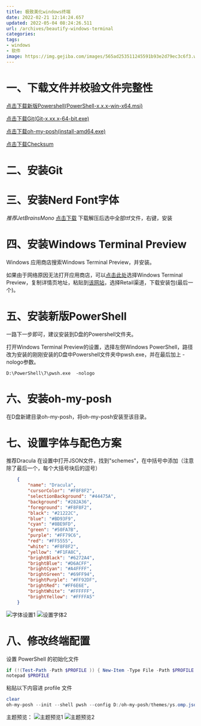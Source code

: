 ```yaml
---
title: 极致美化windows终端
date: 2022-02-21 12:14:24.657
updated: 2022-05-04 08:24:26.511
url: /archives/beautify-windows-terminal
categories: 
tags: 
- windows
- 软件
image: https://img.gejiba.com/images/565ad253511245591b93e2d79ec3c6f3.webp
---
```


# 一、下载文件并校验文件完整性
[点击下载新版Powershell(PowerShell-x.x.x-win-x64.msi)](https://hub.fastgit.xyz/PowerShell/PowerShell/releases/latest)

[点击下载Git(Git-x.xx.x-64-bit.exe)](https://hub.fastgit.xyz/git-for-windows/git/releases/latest)

[点击下载oh-my-posh(install-amd64.exe)](https://hub.fastgit.xyz/JanDeDobbeleer/oh-my-posh/releases/latest)

[点击下载Checksum](https://ybygjylj.lanzouf.com/iYuZD06mepjc)
# 二、安装Git
# 三、安装Nerd Font字体
*推荐JetBrainsMono*
[点击下载](https://hub.fastgit.xyz/ryanoasis/nerd-fonts/releases/download/v2.1.0/JetBrainsMono.zip)
下载解压后选中全部ttf文件，右键，安装
# 四、安装Windows Terminal Preview
Windows 应用商店搜索Windows Terminal Preview，并安装。

如果由于网络原因无法打开应用商店，可以[点击此处](https://apps.microsoft.com/store/search/windows%20terminal%20preview)选择Windows Terminal Preview，复制详情页地址，粘贴到[该网站](https://store.rg-adguard.net/)，选择Retail渠道，下载安装包(最后一个)。
# 五、安装新版PowerShell
一路下一步即可，建议安装到D盘的Powershell文件夹。

打开Windows Terminal Preview的设置，选择左侧Windows PowerShell，路径改为安装的刚刚安装的D盘中Powershell文件夹中pwsh.exe，并在最后加上 -nologo参数。
```
D:\PowerShell\7\pwsh.exe  -nologo
```
# 六、安装oh-my-posh

在D盘新建目录oh-my-posh，将oh-my-posh安装至该目录。

# 七、设置字体与配色方案
推荐Dracula
在设置中打开JSON文件，找到"schemes"，在中括号中添加（注意除了最后一个，每个大括号块后的逗号）
```json
    {
        "name": "Dracula",
        "cursorColor": "#F8F8F2",
        "selectionBackground": "#44475A",
        "background": "#282A36",
        "foreground": "#F8F8F2",
        "black": "#21222C",
        "blue": "#BD93F9",
        "cyan": "#8BE9FD",
        "green": "#50FA7B",
        "purple": "#FF79C6",
        "red": "#FF5555",
        "white": "#F8F8F2",
        "yellow": "#F1FA8C",
        "brightBlack": "#6272A4",
        "brightBlue": "#D6ACFF",
        "brightCyan": "#A4FFFF",
        "brightGreen": "#69FF94",
        "brightPurple": "#FF92DF",
        "brightRed": "#FF6E6E",
        "brightWhite": "#FFFFFF",
        "brightYellow": "#FFFFA5"
    }
```

![字体设置1](https://img.gejiba.com/images/1a03655068e1df483525e55ea3bb8e2e.webp)
![设置字体2](https://img.gejiba.com/images/55ba23a7faf29579ce8cd60f95ebf61a.webp)
# 八、修改终端配置

设置 PowerShell 的初始化文件

```powershell
if (!(Test-Path -Path $PROFILE )) { New-Item -Type File -Path $PROFILE -Force }
notepad $PROFILE
```
粘贴以下内容进 profile 文件
```powershell
clear
oh-my-posh --init --shell pwsh --config D:/oh-my-posh/themes/ys.omp.json | Invoke-Expression
```

主题预览：
![主题预览1](https://img.gejiba.com/images/b64b31060fdd99e11c08962d785fd887.webp)
![主题预览2](https://img.gejiba.com/images/0fccd6fb610e9fe59572c17be2fdc8ec.webp)
